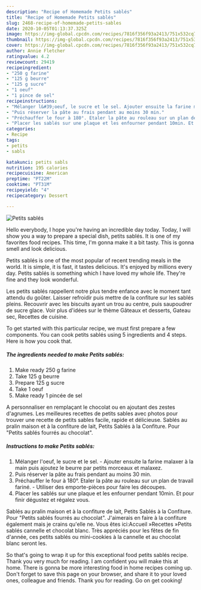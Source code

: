 ```yaml
---
description: "Recipe of Homemade Petits sablés"
title: "Recipe of Homemade Petits sablés"
slug: 2468-recipe-of-homemade-petits-sables
date: 2020-10-05T01:13:37.325Z
image: https://img-global.cpcdn.com/recipes/7816f356f93a2413/751x532cq70/petits-sables-photo-principale-de-la-recette.jpg
thumbnail: https://img-global.cpcdn.com/recipes/7816f356f93a2413/751x532cq70/petits-sables-photo-principale-de-la-recette.jpg
cover: https://img-global.cpcdn.com/recipes/7816f356f93a2413/751x532cq70/petits-sables-photo-principale-de-la-recette.jpg
author: Annie Fletcher
ratingvalue: 4.2
reviewcount: 29419
recipeingredient:
- "250 g farine"
- "125 g beurre"
- "125 g sucre"
- "1 oeuf"
- "1 pince de sel"
recipeinstructions:
- "Mélanger l&#39;oeuf, le sucre et le sel. Ajouter ensuite la farine malaxer à la main puis ajoutez le beurre par petits morceaux et malaxez."
- "Puis réserver la pâte au frais pendant au moins 30 min."
- "Préchauffer le four à 180°. Etaler la pâte au rouleau sur un plan de travail fariné. Utiliser des emporte-pièces pour faire les découpes."
- "Placer les sablés sur une plaque et les enfourner pendant 10min. Et pour finir dégustez et régalez vous."
categories:
- Recipe
tags:
- petits
- sabls

katakunci: petits sabls 
nutrition: 195 calories
recipecuisine: American
preptime: "PT22M"
cooktime: "PT31M"
recipeyield: "4"
recipecategory: Dessert

---
```



![Petits sablés](https://img-global.cpcdn.com/recipes/7816f356f93a2413/751x532cq70/petits-sables-photo-principale-de-la-recette.jpg)

Hello everybody, I hope you're having an incredible day today. Today, I will show you a way to prepare a special dish, petits sablés. It is one of my favorites food recipes. This time, I'm gonna make it a bit tasty. This is gonna smell and look delicious.

Petits sablés is one of the most popular of recent trending meals in the world. It is simple, it is fast, it tastes delicious. It's enjoyed by millions every day. Petits sablés is something which I have loved my whole life. They're fine and they look wonderful.

Les petits sablés rappellent notre plus tendre enfance avec le moment tant attendu du goûter. Laisser refroidir puis mettre de la confiture sur les sablés pleins. Recouvrir avec les biscuits ayant un trou au centre, puis saupoudrer de sucre glace. Voir plus d&#39;idées sur le thème Gâteaux et desserts, Gateau sec, Recettes de cuisine.


To get started with this particular recipe, we must first prepare a few components. You can cook petits sablés using 5 ingredients and 4 steps. Here is how you cook that.

<!--inarticleads1-->

##### The ingredients needed to make Petits sablés:

1. Make ready 250 g farine
1. Take 125 g beurre
1. Prepare 125 g sucre
1. Take 1 oeuf
1. Make ready 1 pincée de sel


A personnaliser en remplaçant le chocolat ou en ajoutant des zestes d&#39;agrumes. Les meilleures recettes de petits sables avec photos pour trouver une recette de petits sables facile, rapide et délicieuse. Sablés au pralin maison et à la confiture de lait, Petits Sablés à la Confiture. Pour &#34;Petits sablés fourrés au chocolat&#34;. 

<!--inarticleads2-->

##### Instructions to make Petits sablés:

1. Mélanger l&#39;oeuf, le sucre et le sel. - Ajouter ensuite la farine malaxer à la main puis ajoutez le beurre par petits morceaux et malaxez.
1. Puis réserver la pâte au frais pendant au moins 30 min.
1. Préchauffer le four à 180°. Etaler la pâte au rouleau sur un plan de travail fariné. - Utiliser des emporte-pièces pour faire les découpes.
1. Placer les sablés sur une plaque et les enfourner pendant 10min. Et pour finir dégustez et régalez vous.


Sablés au pralin maison et à la confiture de lait, Petits Sablés à la Confiture. Pour &#34;Petits sablés fourrés au chocolat&#34;. J&#39;aimerais en faire à la confiture également mais je crains qu&#39;elle ne. Vous êtes ici:Accueil »Recettes »Petits sablés cannelle et chocolat blanc. Très appréciés pour les fêtes de fin d&#39;année, ces petits sablés ou mini-cookies à la cannelle et au chocolat blanc seront les. 

So that's going to wrap it up for this exceptional food petits sablés recipe. Thank you very much for reading. I am confident you will make this at home. There is gonna be more interesting food in home recipes coming up. Don't forget to save this page on your browser, and share it to your loved ones, colleague and friends. Thank you for reading. Go on get cooking!
